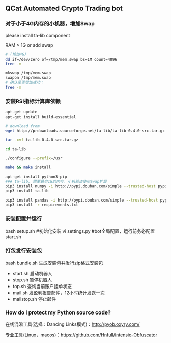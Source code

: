 ## QCat Automated Crypto Trading bot

### 对于小于4G内存的小机器，增加Swap
please install ta-lib component

RAM > 1G or add swap

```bash
# (增加4G)
dd if=/dev/zero of=/tmp/mem.swap bs=1M count=4096
free -m

mkswap /tmp/mem.swap
swapon /tmp/mem.swap
# 确认是否增加成功：
free -m
```

### 安装RSI指标计算库依赖
```bash
apt-get update
apt-get install build-essential

# download from 
wget http://prdownloads.sourceforge.net/ta-lib/ta-lib-0.4.0-src.tar.gz

tar -xvf ta-lib-0.4.0-src.tar.gz

cd ta-lib

./configure --prefix=/usr

make && make install

apt-get install python3-pip
### ta-lib, 需要最少1G的内存，小机器请使用swap扩展
pip3 install numpy -i http://pypi.douban.com/simple --trusted-host pypi.douban.com
pip3 install ta-lib

pip3 install pandas -i http://pypi.douban.com/simple --trusted-host pypi.douban.com
pip3 install -r requirements.txt
```

### 安装配置并运行
bash setup.sh #初始化安装
vi settings.py   #bot全局配置，运行前务必配置
start.sh

### 打包发行安装包
bash bundle.sh 生成安装包并发行zip格式安装包

* start.sh  启动机器人
* stop.sh  暂停机器人
* top.sh  查询当前账户挂单状态
* mail.sh  发盈利报告邮件，12小时统计发送一次
* mailstop.sh  停止邮件

### How do I protect my Python source code?

在线混淆工具(选择：Dancing Links模式)：http://pyob.oxyry.com/

专业工具(Linux，macos)：https://github.com/Hnfull/Intensio-Obfuscator

